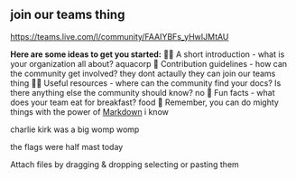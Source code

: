 ## join our teams thing

https://teams.live.com/l/community/FAAIYBFs_yHwIJMtAU

**Here are some ideas to get you started:**
🙋‍♀️ A short introduction - what is your organization all about?
aquacorp
🌈 Contribution guidelines - how can the community get involved?
they dont actaully they can join our teams thing
👩‍💻 Useful resources - where can the community find your docs? Is there anything else the community should know?
no
🍿 Fun facts - what does your team eat for breakfast?
food
🧙 Remember, you can do mighty things with the power of [Markdown](https://docs.github.com/github/writing-on-github/getting-started-with-writing-and-formatting-on-github/basic-writing-and-formatting-syntax)
i know

charlie kirk was a big womp womp

the flags were half mast today

Attach files by dragging & dropping selecting or pasting them


